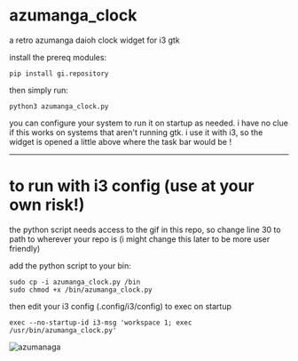 # azumanga_clock
a retro azumanga daioh clock widget for i3 gtk

install the prereq modules:

```
pip install gi.repository
```

then simply run:

```
python3 azumanga_clock.py
```

you can configure your system to run it on startup as needed. i have no clue if this works on systems that aren't running gtk. i use it with i3, so the widget is opened a little above where the task bar would be !

--------------------------------------------------------

# to run with i3 config (use at your own risk!)

the python script needs access to the gif in this repo, so change line 30 to path to wherever your repo is (i might change this later to be more user friendly)

add the python script to your bin:

```
sudo cp -i azumanga_clock.py /bin
sudo chmod +x /bin/azumanga_clock.py
```

then edit your i3 config (.config/i3/config) to exec on startup

```
exec --no-startup-id i3-msg 'workspace 1; exec /usr/bin/azumanga_clock.py'
```



![azumanaga](https://github.com/shawnschulz/azumanga_clock/assets/94928969/c643ffaf-57a6-41eb-8041-cfd60efc0979)

